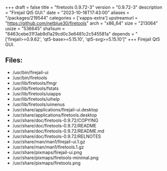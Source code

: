+++
draft = false
title = "firetools 0.9.72-3"
version = "0.9.72-3"
description = "Firejail Qt5 GUI."
date = "2023-10-18T17:43:00"
aliases = "/packages/219544"
categories = ['xapps-extra']
upstreamurl = "https://github.com/netblue30/firetools"
arch = "x86_64"
size = "213064"
usize = "536645"
sha1sum = "8463cebe31f3ab9d1a29cd0c3e6481c2c545581a"
depends = "['firejail>=0.9.62', 'qt5-base>=5.15.10', 'qt5-svg>=5.15.10']"
+++
Firejail Qt5 GUI.

## Files: 
* /usr/bin/firejail-ui
* /usr/bin/firetools
* /usr/lib/firetools/fmgr
* /usr/lib/firetools/fstats
* /usr/lib/firetools/uiapps
* /usr/lib/firetools/uihelp
* /usr/lib/firetools/uimenus
* /usr/share/applications/firejail-ui.desktop
* /usr/share/applications/firetools.desktop
* /usr/share/doc/firetools-0.9.72/COPYING
* /usr/share/doc/firetools-0.9.72/README
* /usr/share/doc/firetools-0.9.72/README.md
* /usr/share/doc/firetools-0.9.72/RELNOTES
* /usr/share/man/man1/firejail-ui.1.gz
* /usr/share/man/man1/firetools.1.gz
* /usr/share/pixmaps/firejail-ui.png
* /usr/share/pixmaps/firetools-minimal.png
* /usr/share/pixmaps/firetools.png
